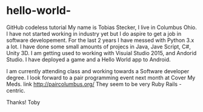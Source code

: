 # hello-world-
GitHub codeless tutorial
My name is Tobias Stecker, I live in Columbus Ohio. I have not started working in industry yet but I do aspire to get a job in software developement. For the last 2 years I have messed with Python 3.x a lot. I have done some small amounts of projecs in Java, Jave Script, C#, Unity 3D. I am getting used to working with Visuial Studio 2015, and Andorid Studio. I have deployed a game and a Hello World app to Android.

I am currently attending class and working towards a Software developer degree. I look forward to a pair programming event next month at Cover My Meds. link http://paircolumbus.org/
They seem to be very Ruby Rails -centric.

Thanks!
Toby
